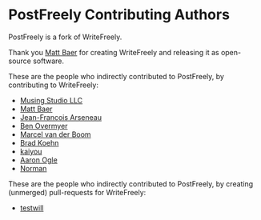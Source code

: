 # PostFreely Contributing Authors

PostFreely is a fork of WriteFreely.

Thank you [Matt Baer](https://github.com/thebaer) for creating WriteFreely and releasing it as open-source software.

These are the people who indirectly contributed to PostFreely, by contributing to WriteFreely:

* [Musing Studio LLC](https://musing.studio)
* [Matt Baer](https://github.com/thebaer)
* [Jean-Francois Arseneau](https://github.com/TheJF)
* [Ben Overmyer](https://github.com/BenOvermyer)
* [Marcel van der Boom](https://github.com/mrvdb)
* [Brad Koehn](https://github.com/koehn)
* [kaiyou](https://github.com/kaiyou)
* [Aaron Ogle](https://github.com/geekgonecrazy)
* [Norman](https://github.com/nkoehring)

These are the people who indirectly contributed to PostFreely, by creating (unmerged) pull-requests for WriteFreely:

* [testwill](https://github.com/testwill)
